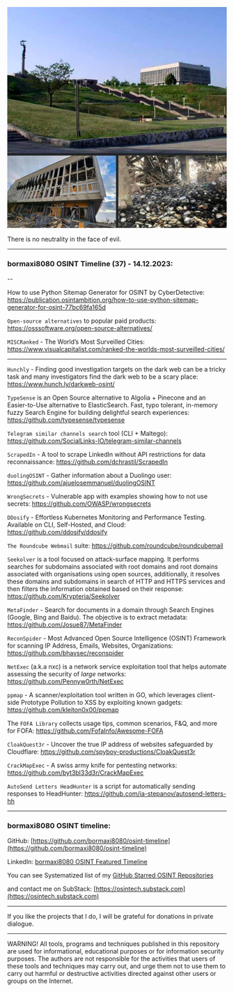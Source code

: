![alt text](img/37.png)

There is no neutrality in the face of evil.

----
### bormaxi8080 OSINT Timeline (37) - 14.12.2023:

--

How to use Python Sitemap Generator for OSINT by CyberDetective: https://publication.osintambition.org/how-to-use-python-sitemap-generator-for-osint-77bc69fa165d

```Open-source alternatives``` to popular paid products: https://osssoftware.org/open-source-alternatives/

```MISCRanked``` - The World’s Most Surveilled Cities: https://www.visualcapitalist.com/ranked-the-worlds-most-surveilled-cities/

----

```Hunchly``` - Finding good investigation targets on the dark web can be a tricky task and many investigators find the dark web to be a scary place: https://www.hunch.ly/darkweb-osint/

```TypeSense``` is an Open Source alternative to Algolia + Pinecone and an Easier-to-Use alternative to ElasticSearch. Fast, typo tolerant, in-memory fuzzy Search Engine for building delightful search experiences: https://github.com/typesense/typesense

```Telegram similar channels search``` tool (CLI + Maltego): https://github.com/SocialLinks-IO/telegram-similar-channels

```ScrapedIn``` - A tool to scrape LinkedIn without API restrictions for data reconnaissance: https://github.com/dchrastil/ScrapedIn

```duolingOSINT``` - Gather information about a Duolingo user: https://github.com/ajuelosemmanuel/duolingOSINT

```WrongSecrets``` - Vulnerable app with examples showing how to not use secrets: https://github.com/OWASP/wrongsecrets

```DDosify``` - Effortless Kubernetes Monitoring and Performance Testing. Available on CLI, Self-Hosted, and Cloud: https://github.com/ddosify/ddosify

```The Roundcube Webmail``` suite: https://github.com/roundcube/roundcubemail

```Seekolver``` is a tool focused on attack-surface mapping. It performs searches for subdomains associated with root domains and root domains associated with organisations using open sources, additionally, it resolves these domains and subdomains in search of HTTP and HTTPS services and then filters the information obtained based on their response: https://github.com/Krypteria/Seekolver

```MetaFinder``` - Search for documents in a domain through Search Engines (Google, Bing and Baidu). The objective is to extract metadata: https://github.com/Josue87/MetaFinder

```ReconSpider``` - Most Advanced Open Source Intelligence (OSINT) Framework for scanning IP Address, Emails, Websites, Organizations: https://github.com/bhavsec/reconspider

```NetExec``` (a.k.a nxc) is a network service exploitation tool that helps automate assessing the security of _large_ networks: https://github.com/Pennyw0rth/NetExec

```ppmap``` - A scanner/exploitation tool written in GO, which leverages client-side Prototype Pollution to XSS by exploiting known gadgets: https://github.com/kleiton0x00/ppmap

The ```FOFA Library``` collects usage tips, common scenarios, F&Q, and more for FOFA: https://github.com/FofaInfo/Awesome-FOFA

```CloakQuest3r``` - Uncover the true IP address of websites safeguarded by Cloudflare: https://github.com/spyboy-productions/CloakQuest3r

```CrackMapExec``` - A swiss army knife for pentesting networks: https://github.com/byt3bl33d3r/CrackMapExec

```AutoSend Letters HeadHunter``` is a script for automatically sending responses to HeadHunter: https://github.com/ia-stepanov/autosend-letters-hh

----
### bormaxi8080 OSINT timeline:

GitHub: [https://github.com/bormaxi8080/osint-timeline](https://github.com/bormaxi8080/osint-timeline)

LinkedIn: [bormaxi8080 OSINT Featured Timeline](https://www.linkedin.com/in/osintech/details/featured/)

You can see Systematized list of my [GitHub Starred OSINT Repositories](https://github.com/bormaxi8080/osint-repos-list)

and contact me on SubStack: [https://osintech.substack.com](https://osintech.substack.com)

----

If you like the projects that I do, I will be grateful for donations in private dialogue.

----

WARNING! All tools, programs and techniques published in this repository are used for informational, educational purposes or for information security purposes. The authors are not responsible for the activities that users of these tools and techniques may carry out, and urge them not to use them to carry out harmful or destructive activities directed against other users or groups on the Internet.